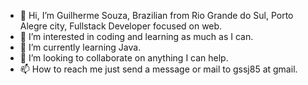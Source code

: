 - 👋 Hi, I’m Guilherme Souza, Brazilian from Rio Grande do Sul, Porto Alegre city, Fullstack Developer focused on web.
- 👀 I’m interested in coding and learning as much as I can.
- 🌱 I’m currently learning Java.
- 💞️ I’m looking to collaborate on anything I can help.
- 📫 How to reach me just send a message or mail to gssj85 at gmail.

<!---
gssj85/gssj85 is a ✨ special ✨ repository because its `README.md` (this file) appears on your GitHub profile.
You can click the Preview link to take a look at your changes.
--->
